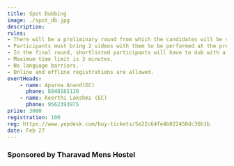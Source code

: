 ```yaml
---
title: Spot Dubbing
image: ./spot_db.jpg
description: 
rules: 
- There will be a preliminary round from which the candidates will be short listed. 
- Participants must bring 2 videos with them to be performed at the prelims. 
- In the final round, shortlisted participants will have to dub with a random video. 
- Maximum time limit is 3 minutes. 
- No language barriers. 
- Online and offline registrations are allowed.
eventHeads:
    - name: Aparna Anand(EC)
      phone: 8848165138
    - name: Keerthi Lakshmi (EC)
      phone: 9562393975
prize: 3000
registration: 100
reg: https://www.yepdesk.com/buy-tickets/5e22c64fe4b022450dc36b1b
date: Feb 27
---
```


### Sponsored by Tharavad Mens Hostel